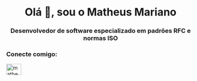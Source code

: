 <h1 align="center">Olá 👋, sou o Matheus Mariano</h1>
<h3 align="center">Desenvolvedor de software especializado em padrões RFC e normas ISO</h3>

<h3 align="left">Conecte comigo:</h3>
<p align="left">
<a href="https://linkedin.com/in/matheus-mariano-in" target="blank"><img align="center" src="https://raw.githubusercontent.com/rahuldkjain/github-profile-readme-generator/master/src/images/icons/Social/linked-in-alt.svg" alt="matheus-mariano-in" height="30" width="40" /></a>
</p>
